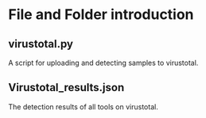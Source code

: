 # File and Folder introduction

## virustotal.py
A script for uploading and detecting samples to virustotal.

## Virustotal_results.json
The detection results of all tools on virustotal.